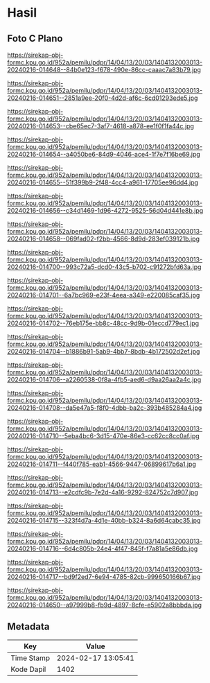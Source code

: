 # Hasil

## Foto C Plano

https://sirekap-obj-formc.kpu.go.id/952a/pemilu/pdpr/14/04/13/20/03/1404132003013-20240216-014648--84b0e123-f678-490e-86cc-caaac7a83b79.jpg

https://sirekap-obj-formc.kpu.go.id/952a/pemilu/pdpr/14/04/13/20/03/1404132003013-20240216-014651--2851a9ee-20f0-4d2d-af6c-6cd01293ede5.jpg

https://sirekap-obj-formc.kpu.go.id/952a/pemilu/pdpr/14/04/13/20/03/1404132003013-20240216-014653--cbe65ec7-3af7-4618-a878-ee1f0f1fa44c.jpg

https://sirekap-obj-formc.kpu.go.id/952a/pemilu/pdpr/14/04/13/20/03/1404132003013-20240216-014654--a4050be6-84d9-4046-ace4-1f7e7f16be69.jpg

https://sirekap-obj-formc.kpu.go.id/952a/pemilu/pdpr/14/04/13/20/03/1404132003013-20240216-014655--51f399b9-2f48-4cc4-a961-17705ee96dd4.jpg

https://sirekap-obj-formc.kpu.go.id/952a/pemilu/pdpr/14/04/13/20/03/1404132003013-20240216-014656--c34d1469-1d96-4272-9525-56d04d441e8b.jpg

https://sirekap-obj-formc.kpu.go.id/952a/pemilu/pdpr/14/04/13/20/03/1404132003013-20240216-014658--069fad02-f2bb-4566-8d9d-283ef039121b.jpg

https://sirekap-obj-formc.kpu.go.id/952a/pemilu/pdpr/14/04/13/20/03/1404132003013-20240216-014700--993c72a5-dcd0-43c5-b702-c91272bfd63a.jpg

https://sirekap-obj-formc.kpu.go.id/952a/pemilu/pdpr/14/04/13/20/03/1404132003013-20240216-014701--6a7bc969-e23f-4eea-a349-e220085caf35.jpg

https://sirekap-obj-formc.kpu.go.id/952a/pemilu/pdpr/14/04/13/20/03/1404132003013-20240216-014702--76eb175e-bb8c-48cc-9d9b-01eccd779ec1.jpg

https://sirekap-obj-formc.kpu.go.id/952a/pemilu/pdpr/14/04/13/20/03/1404132003013-20240216-014704--b1886b91-5ab9-4bb7-8bdb-4b172502d2ef.jpg

https://sirekap-obj-formc.kpu.go.id/952a/pemilu/pdpr/14/04/13/20/03/1404132003013-20240216-014706--a2260538-0f8a-4fb5-aed6-d9aa26aa2a4c.jpg

https://sirekap-obj-formc.kpu.go.id/952a/pemilu/pdpr/14/04/13/20/03/1404132003013-20240216-014708--da5e47a5-f8f0-4dbb-ba2c-393b485284a4.jpg

https://sirekap-obj-formc.kpu.go.id/952a/pemilu/pdpr/14/04/13/20/03/1404132003013-20240216-014710--5eba4bc6-3d15-470e-86e3-cc62cc8cc0af.jpg

https://sirekap-obj-formc.kpu.go.id/952a/pemilu/pdpr/14/04/13/20/03/1404132003013-20240216-014711--f440f785-eab1-4566-9447-06899617b6a1.jpg

https://sirekap-obj-formc.kpu.go.id/952a/pemilu/pdpr/14/04/13/20/03/1404132003013-20240216-014713--e2cdfc9b-7e2d-4a16-9292-824752c7d907.jpg

https://sirekap-obj-formc.kpu.go.id/952a/pemilu/pdpr/14/04/13/20/03/1404132003013-20240216-014715--323f4d7a-4d1e-40bb-b324-8a6d64cabc35.jpg

https://sirekap-obj-formc.kpu.go.id/952a/pemilu/pdpr/14/04/13/20/03/1404132003013-20240216-014716--6d4c805b-24e4-4f47-845f-f7a81a5e86db.jpg

https://sirekap-obj-formc.kpu.go.id/952a/pemilu/pdpr/14/04/13/20/03/1404132003013-20240216-014717--bd9f2ed7-6e94-4785-82cb-999650166b67.jpg

https://sirekap-obj-formc.kpu.go.id/952a/pemilu/pdpr/14/04/13/20/03/1404132003013-20240216-014650--a97999b8-fb9d-4897-8cfe-e5902a8bbbda.jpg


## Metadata

| Key        | Value               |
| ---------- | ------------------- |
| Time Stamp | 2024-02-17 13:05:41 |
| Kode Dapil | 1402                |



